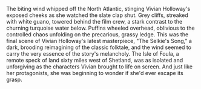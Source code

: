 The biting wind whipped off the North Atlantic, stinging Vivian Holloway's exposed cheeks as she watched the slate clap shut.  Grey cliffs, streaked with white guano, towered behind the film crew, a stark contrast to the churning turquoise water below.  Puffins wheeled overhead, oblivious to the controlled chaos unfolding on the precarious, grassy ledge.  This was the final scene of Vivian Holloway's latest masterpiece, "The Selkie's Song," a dark, brooding reimagining of the classic folktale, and the wind seemed to carry the very essence of the story's melancholy.  The Isle of Foula, a remote speck of land sixty miles west of Shetland, was as isolated and unforgiving as the characters Vivian brought to life on screen.  And just like her protagonists, she was beginning to wonder if she'd ever escape its grasp.
